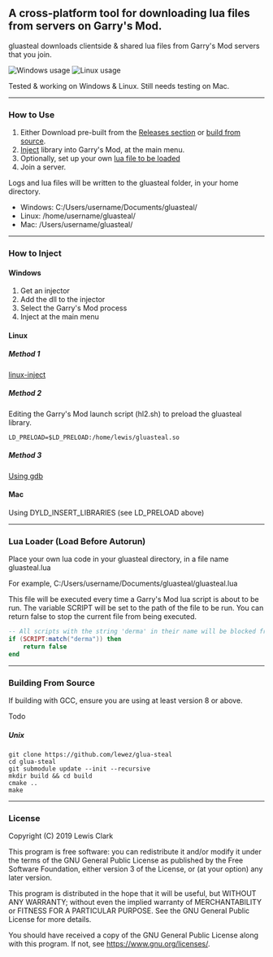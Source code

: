 ## A cross-platform tool for downloading lua files from servers on Garry's Mod.

gluasteal downloads clientside & shared lua files from Garry's Mod servers that you join.

![Windows usage](https://i.imgur.com/j38AKQ7.png)
![Linux usage](https://i.imgur.com/N7reRXS.png)

Tested & working on Windows & Linux. Still needs testing on Mac.

---

### How to Use

1. Either Download pre-built from the [Releases section](https://github.com/lewez/glua-steal/releases) or [build from source](#Building-From-Source).
2. [Inject](#How-to-Inject) library into Garry's Mod, at the main menu.
3. Optionally, set up your own [lua file to be loaded](#Lua-Loader-\(Load-Before-Autorun\))
4. Join a server.

Logs and lua files will be written to the gluasteal folder, in your home directory.

* Windows: C:/Users/username/Documents/gluasteal/
* Linux: /home/username/gluasteal/
* Mac: /Users/username/gluasteal/

---

### How to Inject

#### Windows

1. Get an injector
2. Add the dll to the injector
3. Select the Garry's Mod process
4. Inject at the main menu

#### Linux

##### Method 1

[linux-inject](https://github.com/gaffe23/linux-inject)

##### Method 2

Editing the Garry's Mod launch script (hl2.sh) to preload the gluasteal library.

`LD_PRELOAD=$LD_PRELOAD:/home/lewis/gluasteal.so`

##### Method 3

[Using gdb](https://github.com/AimTuxOfficial/AimTux/blob/master/load)

#### Mac

Using DYLD_INSERT_LIBRARIES (see LD_PRELOAD above)

---

### Lua Loader (Load Before Autorun)

Place your own lua code in your gluasteal directory, in a file name gluasteal.lua

For example, C:/Users/username/Documents/gluasteal/gluasteal.lua

This file will be executed every time a Garry's Mod lua script is about to be run. The variable SCRIPT will be set to the path of the file to be run. You can return false to stop the current file from being executed.

```lua
-- All scripts with the string 'derma' in their name will be blocked from executing
if (SCRIPT:match("derma")) then
	return false
end
```

---

### Building From Source

If building with GCC, ensure you are using at least version 8 or above.

Todo

##### Unix
```
git clone https://github.com/lewez/glua-steal
cd glua-steal
git submodule update --init --recursive
mkdir build && cd build
cmake ..
make
```

---

### License

Copyright (C) 2019 Lewis Clark

This program is free software: you can redistribute it and/or modify
it under the terms of the GNU General Public License as published by
the Free Software Foundation, either version 3 of the License, or
(at your option) any later version.

This program is distributed in the hope that it will be useful,
but WITHOUT ANY WARRANTY; without even the implied warranty of
MERCHANTABILITY or FITNESS FOR A PARTICULAR PURPOSE.  See the
GNU General Public License for more details.

You should have received a copy of the GNU General Public License
along with this program.  If not, see <https://www.gnu.org/licenses/>.
